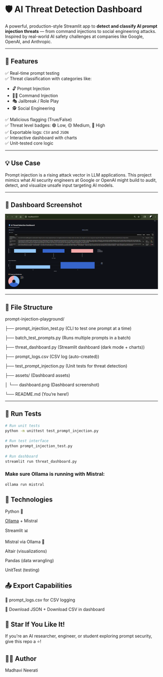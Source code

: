# 🛡️ AI Threat Detection Dashboard

A powerful, production-style Streamlit app to **detect and classify AI prompt injection threats** — from command injections to social engineering attacks. Inspired by real-world AI safety challenges at companies like Google, OpenAI, and Anthropic.

---

## 🚀 Features

✅ Real-time prompt testing  
✅ Threat classification with categories like:
- 🔓 Prompt Injection  
- 🧑‍💻 Command Injection  
- 🎭 Jailbreak / Role Play  
- 🕵️ Social Engineering  

✅ Malicious flagging (True/False)  
✅ Threat level badges: 🟢 Low, 🟡 Medium, 🔴 High  
✅ Exportable logs: `CSV` and `JSON`  
✅ Interactive dashboard with charts  
✅ Unit-tested core logic

---

## 💡 Use Case

Prompt injection is a rising attack vector in LLM applications. This project mimics what AI security engineers at Google or OpenAI might build to audit, detect, and visualize unsafe input targeting AI models.

---

## 📸 Dashboard Screenshot

![AI Threat Dashboard](assets/Screenshot%202025-06-23%20124138.png)

---

## 📂 File Structure
prompt-injection-playground/

├── prompt_injection_test.py        (CLI to test one prompt at a time)

├── batch_test_prompts.py           (Runs multiple prompts in a batch)

├── threat_dashboard.py             (Streamlit dashboard (dark mode + charts))

├── prompt_logs.csv                 (CSV log (auto-created))

├── test_prompt_injection.py        (Unit tests for threat detection)

├── assets/                         (Dashboard assets)

│   └── dashboard.png               (Dashboard screenshot)

└── README.md                       (You’re here!)

---

## 🧪 Run Tests

```bash
# Run unit tests
python -m unittest test_prompt_injection.py

# Run test interface
python prompt_injection_test.py

# Run dashboard
streamlit run threat_dashboard.py
```
### Make sure Ollama is running with Mistral:

```bash
ollama run mistral
```

## 🧠 Technologies

Python 🐍

[Ollama](https://ollama.com) + Mistral

Streamlit 📊

Mistral via Ollama 🧠

Altair (visualizations)

Pandas (data wrangling)

UnitTest (testing)

## 📤 Export Capabilities

📁 prompt_logs.csv for CSV logging

🔄 Download JSON + Download CSV in dashboard

## 🌟 Star If You Like It!
If you're an AI researcher, engineer, or student exploring prompt security, give this repo a ⭐!

## 👩‍💻 Author
Madhavi Neerati
